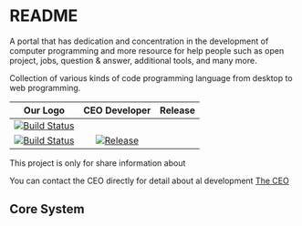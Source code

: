 README
======

A portal that has dedication and concentration in the development of computer programming and more resource for help people such as open project, jobs, question & answer, additional tools, and many more.

Collection of various kinds of code programming language from desktop to web programming.

| Our Logo | CEO Developer | Release |
| :---: | :---: | :---: |
[![Build Status](http://pasarkode.com/foto_banner/badgepk1.png)](http://pasarkode.com)|
[![Build Status](https://secure.travis-ci.org/phpindonesia/phpindonesia.png?branch=develop&)](http://pasarkode.com/all.code)|[![Release](https://www.wakuwakuw.com/d/7916557)](http://pasarkode.com/release.code)



This project is only for share information about

You can contact the CEO directly for detail about al development [The CEO](https://facebook.com/anovanmaximuz) 


Core System
------------


